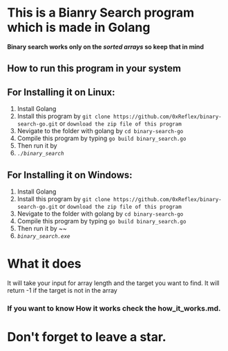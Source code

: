# This is a Bianry Search program which is made in Golang
**Binary search works only on the *sorted arrays* so keep that in mind**
## How to run this program in your system
## For Installing it on **Linux**:
1. Install Golang
2. Install this program by ``git clone https://github.com/0xReflex/binary-search-go.git`` or ``download the zip file of this program``
3. Nevigate to the folder with golang by ``cd binary-search-go`` 
4. Compile this program by typing ``go build binary_search.go``
5. Then run it by 
6. *``./binary_search``*

## For Installing it on **Windows**: 
1. Install Golang
2. Install this program by ``git clone https://github.com/0xReflex/binary-search-go.git`` or ``download the zip file of this program``
3. Nevigate to the folder with golang by ``cd binary-search-go``
4. Compile this program by typing ``go build binary_search.go``
5. Then run it by ~~
5. *``binary_search.exe``*

# What it does 
It will take your input for array length and the target you want to find.
It will return -1 if the target is not in the array
### If you want to know How it works check the how_it_works.md.

# Don't forget to leave a star.